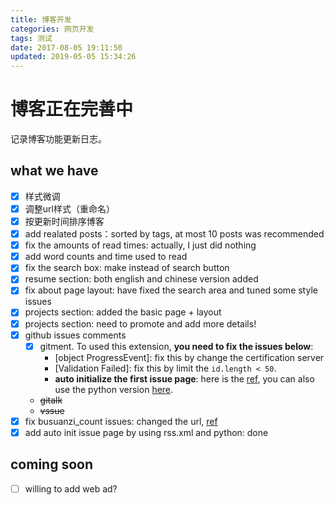 ```yaml
---
title: 博客开发
categories: 网页开发
tags: 测试
date: 2017-08-05 19:11:50
updated: 2019-05-05 15:34:26
---
```

# 博客正在完善中
记录博客功能更新日志。

<!-- more -->
## what we have
- [x] 样式微调
- [x] 调整url样式（重命名）
- [x] 按更新时间排序博客
- [x] add realated posts：sorted by tags, at most 10 posts was recommended
- [x] fix the amounts of read times: actually, I just did nothing
- [x] add word counts and time used to read
- [x] fix the search box: make instead of search button
- [x] resume section: both english and chinese version added
- [x] fix about page layout: have fixed the search area and tuned some style issues
- [x] projects section: added the basic page + layout
- [x] projects section: need to promote and add more details!
- [x] github issues comments
    - [x] gitment. To used this extension, **you need to fix the issues below**:
        - [object ProgressEvent]: fix this by change the certification server
        - [Validation Failed]: fix this by limit the `id.length < 50`.
        - **auto initialize the first issue page**: here is the [ref](https://draveness.me/git-comments-initialize), you can also use the python version [here](https://gist.github.com/zhongqin0820/885d2aaeceaf445232b3f4badc0657e5).
    - ~~gitalk~~
    - ~~vssue~~
- [x] fix busuanzi_count issues: changed the url, [ref](https://juejin.im/post/5bbc954a5188255c7c657ca5)
- [x] add auto init issue page by using rss.xml and python: done

## coming soon
- [ ] willing to add web ad?
